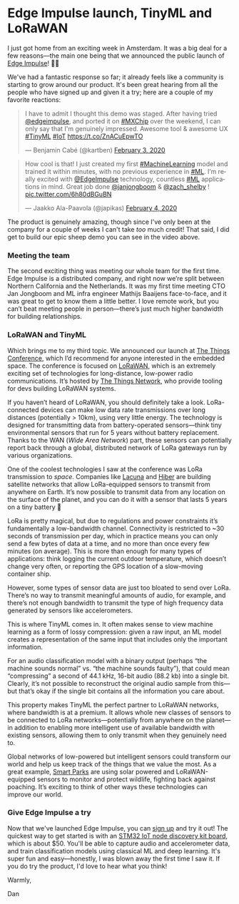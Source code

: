 # Edge Impulse launch, TinyML and LoRaWAN

I just got home from an exciting week in Amsterdam. It was a big deal for a few reasons—the main one being that we announced the public launch of [Edge Impulse](http://edgeimpulse.com)! 🥳🍾

We've had a fantastic response so far; it already feels like a community is starting to grow around our product. It's been great hearing from all the people who have signed up and given it a try; here are a couple of my favorite reactions:

<blockquote class="twitter-tweet"><p lang="en" dir="ltr">I have to admit I thought this demo was staged. After having tried <a href="https://twitter.com/EdgeImpulse?ref_src=twsrc%5Etfw">@edgeimpulse</a>, and ported it on <a href="https://twitter.com/hashtag/MXChip?src=hash&amp;ref_src=twsrc%5Etfw">#MXChip</a> over the weekend, I can only say that I&#39;m genuinely impressed. Awesome tool &amp; awesome UX <a href="https://twitter.com/hashtag/TinyML?src=hash&amp;ref_src=twsrc%5Etfw">#TinyML</a> <a href="https://twitter.com/hashtag/IoT?src=hash&amp;ref_src=twsrc%5Etfw">#IoT</a> <a href="https://t.co/ZnACuEpwTO">https://t.co/ZnACuEpwTO</a></p>&mdash; Benjamin Cabé (@kartben) <a href="https://twitter.com/kartben/status/1224382736514699264?ref_src=twsrc%5Etfw">February 3, 2020</a></blockquote> <script async src="https://platform.twitter.com/widgets.js" charset="utf-8"></script>

<blockquote class="twitter-tweet"><p lang="en" dir="ltr">How cool is that! I just created my first <a href="https://twitter.com/hashtag/MachineLearning?src=hash&amp;ref_src=twsrc%5Etfw">#MachineLearning</a> model and trained it within minutes, with no previous experience in <a href="https://twitter.com/hashtag/ML?src=hash&amp;ref_src=twsrc%5Etfw">#ML</a>. I’m really excited with <a href="https://twitter.com/EdgeImpulse?ref_src=twsrc%5Etfw">@EdgeImpulse</a> technology, countless <a href="https://twitter.com/hashtag/ML?src=hash&amp;ref_src=twsrc%5Etfw">#ML</a> applications in mind. Great job done ⁦<a href="https://twitter.com/janjongboom?ref_src=twsrc%5Etfw">@janjongboom</a>⁩ &amp; ⁦<a href="https://twitter.com/zach_shelby?ref_src=twsrc%5Etfw">@zach_shelby</a>⁩ ! <a href="https://t.co/6h80dBGuBN">pic.twitter.com/6h80dBGuBN</a></p>&mdash; Jaakko Ala-Paavola (@japikas) <a href="https://twitter.com/japikas/status/1224731746840739841?ref_src=twsrc%5Etfw">February 4, 2020</a></blockquote>

The product is genuinely amazing, though since I've only been at the company for a couple of weeks I can't take _too_ much credit! That said, I did get to build our epic sheep demo you can see in the video above.

### Meeting the team

The second exciting thing was meeting our whole team for the first time. Edge Impulse is a distributed company, and right now we’re split between Northern California and the Netherlands. It was my first time meeting CTO Jan Jongboom and ML infra engineer Mathijs Baaijens face-to-face, and it was great to get to know them a little better. I love remote work, but you can’t beat meeting people in person—there’s just much higher bandwidth for building relationships.

### LoRaWAN and TinyML

Which brings me to my third topic. We announced our launch at [The Things Conference](https://www.thethingsnetwork.org/conference/), which I’d recommend for anyone interested in the embedded space. The conference is focused on [LoRaWAN](https://lora-alliance.org/about-lorawan), which is an extremely exciting set of technologies for long-distance, low-power radio communications. It’s hosted by [The Things Network](https://www.thethingsnetwork.org/), who provide tooling for devs building LoRaWAN systems.

If you haven’t heard of LoRaWAN, you should definitely take a look. LoRa-connected devices can make low data rate transmissions over long distances (potentially > 10km), using very little energy. The technology is designed for transmitting data from battery-operated sensors—think tiny environmental sensors that run for 5 years without battery replacement. Thanks to the WAN (_Wide Area Network_) part, these sensors can potentially report back through a global, distributed network of LoRa gateways run by various organizations.

One of the coolest technologies I saw at the conference was LoRa transmission to _space_. Companies like [Lacuna](https://lacuna.space/) and [Hiber](https://hiber.global/) are building satellite networks that allow LoRa-equipped sensors to transmit from anywhere on Earth. It’s now possible to transmit data from any location on the surface of the planet, and you can do it with a sensor that lasts 5 years on a tiny battery 🤯

LoRa is pretty magical, but due to regulations and power constraints it’s fundamentally a low-bandwidth channel. Connectivity is restricted to ~30 seconds of transmission per day, which in practice means you can only send a few bytes of data at a time, and no more than once every few minutes (on average). This is more than enough for many types of applications: think logging the current outdoor temperature, which doesn’t change very often, or reporting the GPS location of a slow-moving container ship.

However, some types of sensor data are just too bloated to send over LoRa. There’s no way to transmit meaningful amounts of audio, for example, and there’s not enough bandwidth to transmit the type of high frequency data generated by sensors like accelerometers.

This is where TinyML comes in. It often makes sense to view machine learning as a form of lossy compression: given a raw input, an ML model creates a representation of the same input that includes only the important information.

For an audio classification model with a binary output (perhaps “the machine sounds normal” vs. “the machine sounds faulty”), that could mean “compressing” a second of 44.1 kHz, 16-bit audio (88.2 kb) into a single bit. Clearly, it’s not possible to reconstruct the original audio sample from this—but that’s okay if the single bit contains all the information you care about.

This property makes TinyML the perfect partner to LoRaWAN networks, where bandwidth is at a premium. It allows whole new classes of sensors to be connected to LoRa networks—potentially from anywhere on the planet—in addition to enabling more intelligent use of available bandwidth with existing sensors, allowing them to only transmit when they genuinely need to.

Global networks of low-powered but intelligent sensors could transform our world and help us keep track of the things that we value the most. As a great example, [Smart Parks](https://www.smartparks.org/) are using solar powered and LoRaWAN-equipped sensors to monitor and protect wildlife, fighting back against poaching. It’s exciting to think of other ways these technologies can improve our world.

### Give Edge Impulse a try

Now that we've launched Edge Impulse, you can [sign up](http://edgeimpulse.com/) and try it out! The quickest way to get started is with an [STM32 IoT node discovery kit board](https://www.st.com/en/evaluation-tools/b-l475e-iot01a.html), which is about $50. You'll be able to capture audio and accelerometer data, and train classification models using classical ML and deep learning. It's super fun and easy—honestly, I was blown away the first time I saw it. If you do try the product, I'd love to hear what you think!

Warmly,

Dan
